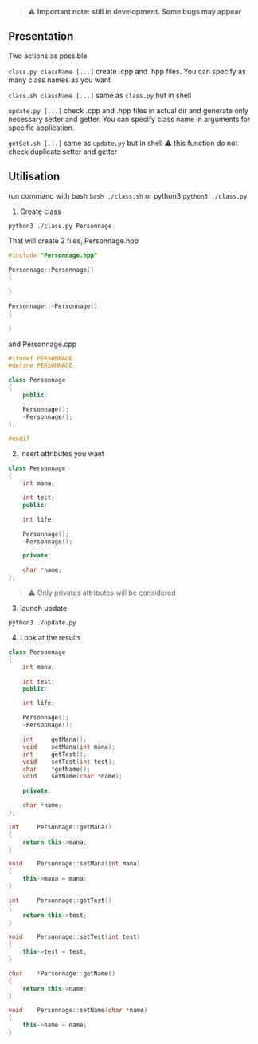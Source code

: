 > :warning: **Important note: still in development. Some bugs may appear**

## Presentation

Two actions as possible

`class.py className [...]` create .cpp and .hpp files. You can specify as many class names as you want

`class.sh className [...]` same as `class.py` but in shell

`update.py [...]` check .cpp and .hpp files in actual dir and generate only necessary setter and getter. You can specify class name in arguments for specific application.

`getSet.sh [...]` same as `update.py` but in shell :warning: this function do not check duplicate setter and getter

## Utilisation

run command with bash `bash ./class.sh`
or python3 `python3 ./class.py`

1. Create class

```
python3 ./class.py Personnage
```

That will create 2 files, Personnage.hpp
```cpp
#include "Personnage.hpp"

Personnage::Personnage()
{
	
}

Personnage::~Personnage()
{
	
}
```
and Personnage.cpp
```cpp
#ifndef PERSONNAGE
#define PERSONNAGE

class Personnage
{
	public:

	Personnage();
	~Personnage();
};

#endif

```

2. Insert attributes you want
```cpp
class Personnage
{
	int	mana;

	int test;
	public:

	int life;

	Personnage();
	~Personnage();

	private:

	char *name;
};
```
> :warning: Only privates attributes will be considered

3. launch update
```
python3 ./update.py
```
4. Look at the results
```cpp
class Personnage
{
	int	mana;

	int test;
	public:

	int life;

	Personnage();
	~Personnage();

	int		getMana();
	void	setMana(int mana);
	int		getTest();
	void	setTest(int test);
	char	*getName();
	void	setName(char *name);

	private:

	char *name;
};
```
```cpp
int		Personnage::getMana()
{
	return this->mana;
}

void	Personnage::setMana(int mana)
{
	this->mana = mana;
}

int		Personnage::getTest()
{
	return this->test;
}

void	Personnage::setTest(int test)
{
	this->test = test;
}

char	*Personnage::getName()
{
	return this->name;
}

void	Personnage::setName(char *name)
{
	this->name = name;
}
```
